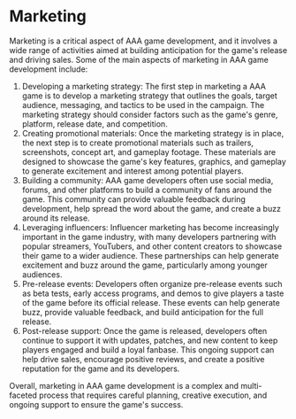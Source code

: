 # Marketing

Marketing is a critical aspect of AAA game development, and it involves a wide range of activities aimed at building anticipation for the game's release and driving sales. Some of the main aspects of marketing in AAA game development include:

1. Developing a marketing strategy: The first step in marketing a AAA game is to develop a marketing strategy that outlines the goals, target audience, messaging, and tactics to be used in the campaign. The marketing strategy should consider factors such as the game's genre, platform, release date, and competition.
2. Creating promotional materials: Once the marketing strategy is in place, the next step is to create promotional materials such as trailers, screenshots, concept art, and gameplay footage. These materials are designed to showcase the game's key features, graphics, and gameplay to generate excitement and interest among potential players.
3. Building a community: AAA game developers often use social media, forums, and other platforms to build a community of fans around the game. This community can provide valuable feedback during development, help spread the word about the game, and create a buzz around its release.
4. Leveraging influencers: Influencer marketing has become increasingly important in the game industry, with many developers partnering with popular streamers, YouTubers, and other content creators to showcase their game to a wider audience. These partnerships can help generate excitement and buzz around the game, particularly among younger audiences.
5. Pre-release events: Developers often organize pre-release events such as beta tests, early access programs, and demos to give players a taste of the game before its official release. These events can help generate buzz, provide valuable feedback, and build anticipation for the full release.
6. Post-release support: Once the game is released, developers often continue to support it with updates, patches, and new content to keep players engaged and build a loyal fanbase. This ongoing support can help drive sales, encourage positive reviews, and create a positive reputation for the game and its developers.

Overall, marketing in AAA game development is a complex and multi-faceted process that requires careful planning, creative execution, and ongoing support to ensure the game's success.
